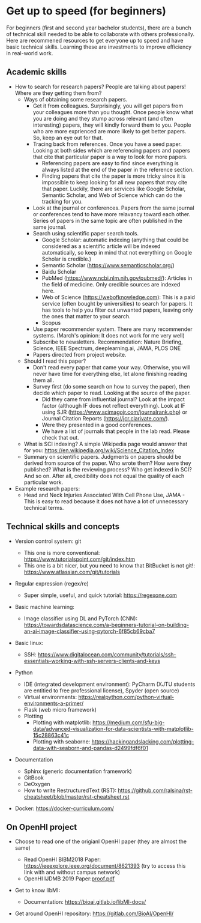 # Get up to speed (for beginners)

For beginners (first and second year bachelor students), there are a bunch of technical skill needed to be able to collaborate with others professionally. Here are recommened resources to get everyone up to speed and have basic technical skills. Learning these are investments to improve efficiency in real-world work.

## Academic skills

- How to search for research papers? People are talking about papers! Where are they getting them from?
  - Ways of obtaining some research papers.
    - Get it from colleagues. Surprisingly, you will get papers from your colleagues more than you thought. Once people know what you are doing and they stump across relevant (and often interesting) papers, they will kindly forward them to you. People who are more exprienced are more likely to get better papers. So, keep an eye out for that. 
    - Tracing back from references. Once you have a seed paper. Looking at both sides which are referencing papers and papers that cite that particular paper is a way to look for more papers.
      - Referencing papers are easy to find since everything is always listed at the end of the paper in the reference section. 
      - Finding papers that cite the paper is more tricky since it is impossible to keep looking for all new papers that may cite that paper. Luckily, there are services like Google Scholar, Semantic Scholar, and Web of Science which can do the tracking for you. 
    - Look at the journal or conferences. Papers from the same journal or conferences tend to have more relavancy toward each other. Series of papers in the same topic are often published in the same journal. 
    - Search using scientific paper search tools.
      - Google Scholar: automatic indexing (anything that could be considered as a scientific article will be indexed automatically, so keep in mind that not everything on Google Scholar is credible.)
      - Semantic Scholar (https://www.semanticscholar.org/)
      - Baidu Scholar
      - PubMed (https://www.ncbi.nlm.nih.gov/pubmed/): Articles in the field of medicine. Only credible sources are indexed here. 
      - Web of Science (https://webofknowledge.com): This is a paid service (often bought by universities) to search for papers. It has tools to help you filter out unwanted papers, leaving only the ones that matter to your search. 
      - Scopus
    - Use paper recommender system. There are many recommender systems. (March's opinion: It does not work for me very well) 
    - Subscribe to newsletters. Recommendation: Nature Briefing, Science, IEEE Spectrum, deeplearning.ai, JAMA, PLOS ONE
    - Papers directed from project website. 
  - Should I read this paper?
    - Don't read every paper that came your way. Otherwise, you will never have time for everything else, let alone finishing reading them all. 
    - Survey first (do some search on how to survey the paper), then decide which paper to read. Looking at the source of the paper.
      - Did they came from influential journal? Look at the impact factor (although IF does not reflect everything). Look at IF using SJR (https://www.scimagojr.com/journalrank.php) or Journal Citation Reports (https://jcr.clarivate.com/).
      - Were they presented in a good conferences. 
      - We have a list of journals that people in the lab read. Please check that out. 
  - What is SCI indexing? A simple Wikipedia page would answer that for you: https://en.wikipedia.org/wiki/Science_Citation_Index
  - Summary on scientific papers. Judgments on papers should be derived from source of the paper. Who wrote them? How were they published? What is the reviewing process? Who get indexed in SCI? And so on. After all, credibility does not equal the quality of each particular work.
- Example research papers:
  - Head and Neck Injuries Associated With Cell Phone Use, JAMA - This is easy to read because it does not have a lot of unnecessary technical terms.


## Technical skills and concepts

- Version control system: git
  - This one is more conventional: https://www.tutorialspoint.com/git/index.htm
  - This one is a bit nicer, but you need to know that BitBucket is not git!: https://www.atlassian.com/git/tutorials

- Regular expression (regex/re)
  - Super simple, useful, and quick tutorial: https://regexone.com

- Basic machine learning:
  - Image classifier using DL and PyTorch (CNN): https://towardsdatascience.com/a-beginners-tutorial-on-building-an-ai-image-classifier-using-pytorch-6f85cb69cba7

- Basic linux:
  - SSH: https://www.digitalocean.com/community/tutorials/ssh-essentials-working-with-ssh-servers-clients-and-keys

- Python
  - IDE (integrated development environment): PyCharm (XJTU students are entitied to free professional license), Spyder (open source)
  - Virtual environments: https://realpython.com/python-virtual-environments-a-primer/
  - Flask (web micro framework)
  - Plotting
    - Plotting with matplotlib: https://medium.com/sfu-big-data/advanced-visualization-for-data-scientists-with-matplotlib-15c28863c41c
    - Plotting with seaborne: https://hackingandslacking.com/plotting-data-with-seaborn-and-pandas-d2499fdf6f01

- Documentation
  - Sphinx (generic documentation framework) 
  - GitBook
  - DeOxygen
  - How to write RestructuredText (RST): https://github.com/ralsina/rst-cheatsheet/blob/master/rst-cheatsheet.rst

- Docker: https://docker-curriculum.com/

## On OpenHI project

- Choose to read one of the origianl OpenHI paper (they are almost the same)
  - Read OpenHI BIBM2018 Paper: https://ieeexplore.ieee.org/document/8621393 (try to access this link with and without campus network) 
  - OpenHI IJDMB 2019 Paper:[proof.pdf](https://github.com/NIUYI0511/Chenli_group_wiki/blob/main/docs/Group_Issue_Management/files/openhi-ijdmb-proof.pdf)

- Get to know libMI:
  - Documentation: https://bioai.gitlab.io/libMI-docs/

- Get around OpenHI repository: https://gitlab.com/BioAI/OpenHI/
